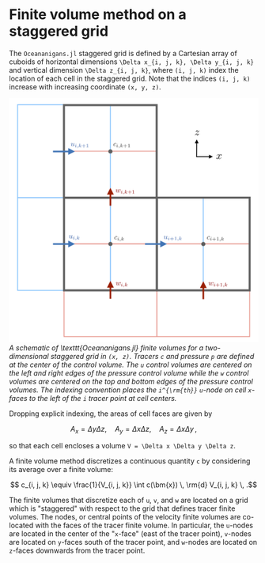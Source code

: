 # Finite volume method on a staggered grid

The `Oceananigans.jl` staggered grid is defined by a Cartesian array of cuboids of horizontal dimensions 
``\Delta x_{i, j, k}, \Delta y_{i, j, k}`` and vertical dimension 
``\Delta z_{i, j, k}``, where ``(i, j, k)`` index the location of each cell in the staggered grid.
Note that the indices ``(i, j, k)`` increase with increasing coordinate ``(x, y, z)``.

![Schematic of staggered grid](assets/staggered_grid.png)
*A schematic of \texttt{Oceananigans.jl} finite volumes for a two-dimensional staggered grid in ``(x, z)``.
Tracers ``c`` and pressure ``p`` are defined at the center of the control volume. The ``u`` control volumes are 
centered on the left and right edges of the pressure control volume while the ``w`` control volumes are centered 
on the top and bottom edges of the pressure control volumes. The indexing convention places the ``i^{\rm{th}}`` 
``u``-node on cell ``x``-faces to the left of the ``i`` tracer point at cell centers.*

Dropping explicit indexing, the areas of cell faces are given by
```math
    A_x = \Delta y \Delta z, \quad A_y = \Delta x \Delta z, \quad A_z = \Delta x \Delta y \, ,
```
so that each cell encloses a volume ``V = \Delta x \Delta y \Delta z``.

A finite volume method discretizes a continuous quantity ``c`` by considering its average over a finite volume:
```math
    c_{i, j, k} \equiv \frac{1}{V_{i, j, k}} \int c(\bm{x}) \, \rm{d} V_{i, j, k} \, .
```
The finite volumes that discretize each of ``u``, ``v``, and ``w`` are located on a grid which is "staggered" 
with respect to the grid that defines tracer finite volumes. 
The nodes, or central points of the velocity finite volumes are co-located with the faces of the tracer 
finite volume.
In particular, the ``u``-nodes are located in the center of the "``x``-face" (east of the tracer point), 
``v``-nodes are located on ``y``-faces south of the tracer point, and ``w``-nodes are located on 
``z``-faces downwards from the tracer point.
